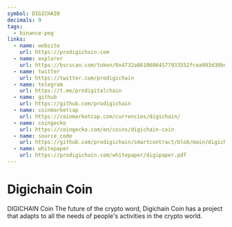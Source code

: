 ```yaml
---
symbol: DIGICHAIN
decimals: 9
tags:
  - binance-peg
links:
  - name: website
    url: https://prodigichain.com
  - name: explorer
    url: https://bscscan.com/token/0x4732a86106064577933552fcea993d30bec950a5
  - name: twitter
    url: https://twitter.com/prodigichain
  - name: telegram
    url: https://t.me/prodigitalchain
  - name: github
    url: https://github.com/prodigichain
  - name: coinmarketcap
    url: https://coinmarketcap.com/currencies/digichain/
  - name: coingecko
    url: https://coingecko.com/en/coins/digichain-coin
  - name: source_code
    url: https://github.com/prodigichain/smartcontract/blob/main/digichain.sol
  - name: whitepaper
    url: https://prodigichain.com/whitepaper/digipaper.pdf
---
```


# Digichain Coin

DIGICHAIN Coin The future of the crypto word, Digichain Coin has a project that adapts to all the needs of people's activities in the crypto world.

